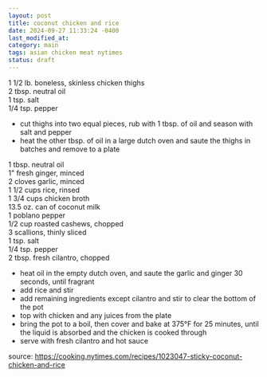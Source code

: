 ```yaml
---
layout: post
title: coconut chicken and rice
date: 2024-09-27 11:33:24 -0400
last_modified_at: 
category: main
tags: asian chicken meat nytimes
status: draft
---
```


1 1/2 lb. boneless, skinless chicken thighs  
2 tbsp. neutral oil  
1 tsp. salt  
1/4 tsp. pepper  
* cut thighs into two equal pieces, rub with 1 tbsp. of oil and season with salt and pepper
* heat the other tbsp. of oil in a large dutch oven and saute the thighs in batches and
  remove to a plate

1 tbsp. neutral oil  
1" fresh ginger, minced  
2 cloves garlic, minced  
1 1/2 cups rice, rinsed  
1 3/4 cups chicken broth  
13.5 oz. can of coconut milk  
1 poblano pepper  
1/2 cup roasted cashews, chopped  
3 scallions, thinly sliced  
1 tsp. salt  
1/4 tsp. pepper  
2 tbsp. fresh cilantro, chopped  
* heat oil in the empty dutch oven, and saute the garlic and ginger 30 seconds, until fragrant
* add rice and stir
* add remaining ingredients except cilantro and stir to clear the bottom of the pot
* top with chicken and any juices from the plate
* bring the pot to a boil, then cover and bake at 375°F for 25 minutes, until the liquid is
  absorbed and the chicken is cooked through
* serve with fresh cilantro and hot sauce

source: <https://cooking.nytimes.com/recipes/1023047-sticky-coconut-chicken-and-rice>
